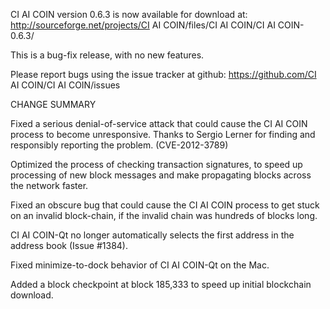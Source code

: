 CI AI COIN version 0.6.3 is now available for download at:
  http://sourceforge.net/projects/CI AI COIN/files/CI AI COIN/CI AI COIN-0.6.3/

This is a bug-fix release, with no new features.

Please report bugs using the issue tracker at github:
  https://github.com/CI AI COIN/CI AI COIN/issues

CHANGE SUMMARY

Fixed a serious denial-of-service attack that could cause the
CI AI COIN process to become unresponsive. Thanks to Sergio Lerner
for finding and responsibly reporting the problem. (CVE-2012-3789)

Optimized the process of checking transaction signatures, to
speed up processing of new block messages and make propagating
blocks across the network faster.

Fixed an obscure bug that could cause the CI AI COIN process to get
stuck on an invalid block-chain, if the invalid chain was
hundreds of blocks long.

CI AI COIN-Qt no longer automatically selects the first address
in the address book (Issue #1384).

Fixed minimize-to-dock behavior of CI AI COIN-Qt on the Mac.

Added a block checkpoint at block 185,333 to speed up initial
blockchain download.
